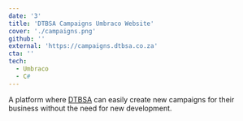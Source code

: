 ```yaml
---
date: '3'
title: 'DTBSA Campaigns Umbraco Website'
cover: './campaigns.png'
github: ''
external: 'https://campaigns.dtbsa.co.za'
cta: ''
tech:
  - Umbraco
  - C#
---
```


A platform where [DTBSA]('https://daimler.co.za') can easily create new campaigns for their business without the need for new development.